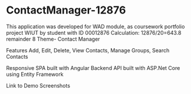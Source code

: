 # ContactManager-12876
This application was developed for WAD module, as coursework portfolio project WIUT by student with ID 00012876
Calculation: 12876/20=643.8 remainder 8 
Theme- Contact Manager

Features
Add, 
Edit, 
Delete, 
View Contacts,
Manage Groups,
Search Contacts

Responsive SPA built with Angular
Backend API built with ASP.Net Core using Entity Framework



Link to Demo 
Screenshots 
